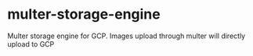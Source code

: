 # multer-storage-engine
Multer storage engine for GCP. Images upload through multer will directly upload to GCP